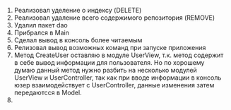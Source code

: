 1. Реализовал уделение о индексу (DELETE)
2. Реализовал удаление всего содержимого репозитория (REMOVE)
3. Удалил пакет dao
4. Прибрался в Main
5. Сделал вывод в консоль более читаемым
6. Релизовал вывод возможных команд при запуске приложения
7. Метод CreateUser оставляю в модуле UserView, т.к. метод содержит в себе вывод информации для пользователя. Но по 
хорошему думаю данный метод нужно разбить на несколько модулей UserView и UserController, так как при вводе информации
в консоль юзер взаимодействует с UserController, данные изменения затем передаютсся в Model.
8. 